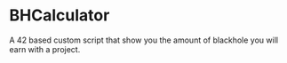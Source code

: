 # BHCalculator
A 42 based custom script that show you the amount of blackhole you will earn with a project.
